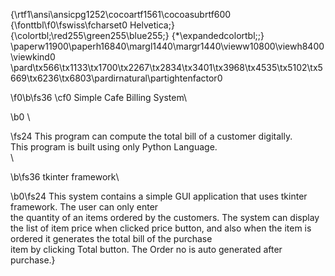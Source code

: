 {\rtf1\ansi\ansicpg1252\cocoartf1561\cocoasubrtf600
{\fonttbl\f0\fswiss\fcharset0 Helvetica;}
{\colortbl;\red255\green255\blue255;}
{\*\expandedcolortbl;;}
\paperw11900\paperh16840\margl1440\margr1440\vieww10800\viewh8400\viewkind0
\pard\tx566\tx1133\tx1700\tx2267\tx2834\tx3401\tx3968\tx4535\tx5102\tx5669\tx6236\tx6803\pardirnatural\partightenfactor0

\f0\b\fs36 \cf0 Simple Cafe Billing System\

\b0 \

\fs24 This program can compute the total bill of a customer digitally.\
This program is built using only Python Language.\
\

\b\fs36 tkinter framework\

\b0\fs24 This system contains a simple GUI application that uses tkinter framework. The user can only enter\
the quantity of an items ordered by the customers. The system can display the list of item price when clicked price button, and also when the item is ordered it generates the total bill of the purchase\
item by clicking Total button. The Order no is auto generated after purchase.}